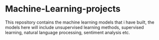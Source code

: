 # Machine-Learning-projects
This repository contains the machine learning models that i have built, the models here will include unsupervised learning methods, supervised learning, natural language processing, sentiment analysis etc.
